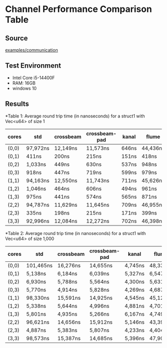 # Channel Performance Comparison Table

## Source
[examples/communication](./examples/communication/src/main.rs)

## Test Environment
- Intel Core i5-14400F
- RAM: 16GB
- windows 10


## Results

*Table 1: Average round trip time (in nanoseconds) for a struct1 with Vec\<u64> of size 1

| cores | std         | crossbeam   | crossbeam-pad | kanal     | flume      |
|-------|-------------|-------------|---------------|-----------|------------|
| (0,0) | 97,972ns    | 12,149ns    | 11,573ns      | 646ns     | 44,436ns   |
| (0,1) | 411ns       | 200ns       | 215ns         | 151ns     | 418ns      |
| (0,2) | 1,033ns     | 449ns       | 630ns         | 537ns     | 948ns      |
| (0,3) | 918ns       | 447ns       | 719ns         | 599ns     | 979ns      |
| (1,1) | 94,163ns    | 12,550ns    | 11,743ns      | 711ns     | 45,626ns   |
| (1,2) | 1,046ns     | 464ns       | 606ns         | 494ns     | 961ns      |
| (1,3) | 975ns       | 441ns       | 574ns         | 565ns     | 871ns      |
| (2,2) | 94,787ns    | 11,629ns    | 11,645ns      | 709ns     | 46,955ns   |
| (2,3) | 335ns       | 198ns       | 215ns         | 171ns     | 399ns      |
| (3,3) | 92,996ns    | 12,084ns    | 12,272ns      | 702ns     | 46,398ns   |

*Table 2: Average round trip time (in nanoseconds) for a struct1 with Vec\<u64> of size 1,000

| cores | std         | crossbeam   | crossbeam-pad | kanal     | flume      |
|-------|-------------|-------------|---------------|-----------|------------|
| (0,0) | 101,465ns   | 16,276ns    | 14,655ns      | 4,745ns   | 48,338ns   |
| (0,1) | 5,138ns     | 6,184ns     | 6,039ns       | 5,327ns   | 6,547ns    |
| (0,2) | 6,930ns     | 5,788ns     | 5,564ns       | 4,300ns   | 5,631ns    |
| (0,3) | 5,770ns     | 4,914ns     | 5,828ns       | 4,269ns   | 4,687ns    |
| (1,1) | 98,330ns    | 15,591ns    | 14,925ns      | 4,545ns   | 45,121ns   |
| (1,2) | 5,338ns     | 5,644ns     | 4,996ns       | 4,881ns   | 4,701ns    |
| (1,3) | 5,801ns     | 4,935ns     | 5,266ns       | 6,167ns   | 4,749ns    |
| (2,2) | 96,621ns    | 14,656ns    | 15,912ns      | 5,146ns   | 43,392ns   |
| (2,3) | 4,887ns     | 5,383ns     | 5,807ns       | 4,233ns   | 4,404ns    |
| (3,3) | 98,573ns    | 15,387ns    | 14,685ns      | 5,396ns   | 47,905ns   |
